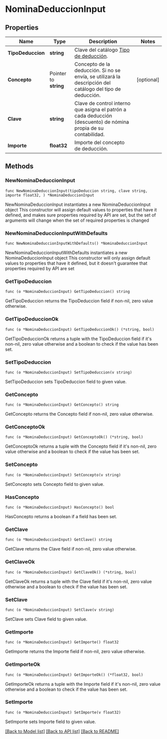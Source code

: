 # NominaDeduccionInput

## Properties

Name | Type | Description | Notes
------------ | ------------- | ------------- | -------------
**TipoDeduccion** | **string** | Clave del catálogo [Tipo de deducción](#tipo-de-deducción). | 
**Concepto** | Pointer to **string** | Concepto de la deducción. Si no se envía, se utilizará la descripción del catálogo del tipo de deducción. | [optional] 
**Clave** | **string** | Clave de control interno que asigna el patrón a cada deducción (descuento) de nómina propia de su contabilidad. | 
**Importe** | **float32** | Importe del concepto de deducción. | 

## Methods

### NewNominaDeduccionInput

`func NewNominaDeduccionInput(tipoDeduccion string, clave string, importe float32, ) *NominaDeduccionInput`

NewNominaDeduccionInput instantiates a new NominaDeduccionInput object
This constructor will assign default values to properties that have it defined,
and makes sure properties required by API are set, but the set of arguments
will change when the set of required properties is changed

### NewNominaDeduccionInputWithDefaults

`func NewNominaDeduccionInputWithDefaults() *NominaDeduccionInput`

NewNominaDeduccionInputWithDefaults instantiates a new NominaDeduccionInput object
This constructor will only assign default values to properties that have it defined,
but it doesn't guarantee that properties required by API are set

### GetTipoDeduccion

`func (o *NominaDeduccionInput) GetTipoDeduccion() string`

GetTipoDeduccion returns the TipoDeduccion field if non-nil, zero value otherwise.

### GetTipoDeduccionOk

`func (o *NominaDeduccionInput) GetTipoDeduccionOk() (*string, bool)`

GetTipoDeduccionOk returns a tuple with the TipoDeduccion field if it's non-nil, zero value otherwise
and a boolean to check if the value has been set.

### SetTipoDeduccion

`func (o *NominaDeduccionInput) SetTipoDeduccion(v string)`

SetTipoDeduccion sets TipoDeduccion field to given value.


### GetConcepto

`func (o *NominaDeduccionInput) GetConcepto() string`

GetConcepto returns the Concepto field if non-nil, zero value otherwise.

### GetConceptoOk

`func (o *NominaDeduccionInput) GetConceptoOk() (*string, bool)`

GetConceptoOk returns a tuple with the Concepto field if it's non-nil, zero value otherwise
and a boolean to check if the value has been set.

### SetConcepto

`func (o *NominaDeduccionInput) SetConcepto(v string)`

SetConcepto sets Concepto field to given value.

### HasConcepto

`func (o *NominaDeduccionInput) HasConcepto() bool`

HasConcepto returns a boolean if a field has been set.

### GetClave

`func (o *NominaDeduccionInput) GetClave() string`

GetClave returns the Clave field if non-nil, zero value otherwise.

### GetClaveOk

`func (o *NominaDeduccionInput) GetClaveOk() (*string, bool)`

GetClaveOk returns a tuple with the Clave field if it's non-nil, zero value otherwise
and a boolean to check if the value has been set.

### SetClave

`func (o *NominaDeduccionInput) SetClave(v string)`

SetClave sets Clave field to given value.


### GetImporte

`func (o *NominaDeduccionInput) GetImporte() float32`

GetImporte returns the Importe field if non-nil, zero value otherwise.

### GetImporteOk

`func (o *NominaDeduccionInput) GetImporteOk() (*float32, bool)`

GetImporteOk returns a tuple with the Importe field if it's non-nil, zero value otherwise
and a boolean to check if the value has been set.

### SetImporte

`func (o *NominaDeduccionInput) SetImporte(v float32)`

SetImporte sets Importe field to given value.



[[Back to Model list]](../README.md#documentation-for-models) [[Back to API list]](../README.md#documentation-for-api-endpoints) [[Back to README]](../README.md)


